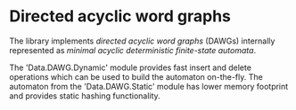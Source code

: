 Directed acyclic word graphs
============================

The library implements *directed acyclic word graphs* (DAWGs) internally
represented as *minimal acyclic deterministic finite-state automata*.

The 'Data.DAWG.Dynamic' module provides fast insert and delete operations
which can be used to build the automaton on-the-fly.  The automaton from
the 'Data.DAWG.Static' module has lower memory footprint and provides
static hashing functionality.
